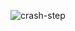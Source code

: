 ![crash-step](https://github.com/aliakhtar49/ios18-pdf-crash/assets/4235810/7ee422a6-b998-423e-b31a-af0693e23825)
